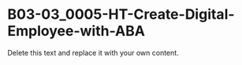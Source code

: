 

# B03-03_0005-HT-Create-Digital-Employee-with-ABA

Delete this text and replace it with your own content.
